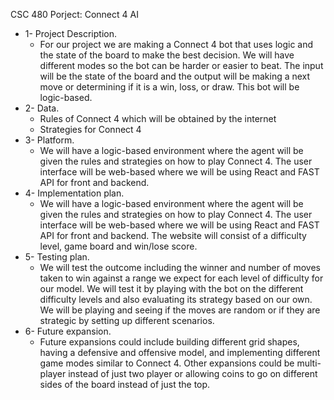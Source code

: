 CSC 480 Porject: Connect 4 AI
- 1- Project Description.
	- For our project we are making a Connect 4 bot that uses logic and the 
  state of the board to make the best decision. We will have different modes so the bot 
  can be harder or easier to beat. The input will be the state of the board and the output will 
  be making a next move or determining if it is a win, loss, or draw. This bot will be logic-based.
- 2- Data. 
	- Rules of Connect 4 which will be obtained by the internet
 	- Strategies for Connect 4 
- 3- Platform. 
  - We will have a logic-based environment where 
the agent will be given the rules and strategies on how to play Connect 4. 
The user interface will be web-based where we will be using React and FAST API for front and backend. 
- 4- Implementation plan. 
	- We will have a logic-based environment where the agent will be given the 
rules and strategies on how to play Connect 4. The user interface will be web-based 
where we will be using React and FAST API for front and backend. The website will consist of a difficulty level, game board and win/lose score. 
- 5- Testing plan. 
	 - We will test the outcome including the winner and number of moves taken to win against 
a range we expect for each level of difficulty for our model. 
We will test it by playing with the bot on the different difficulty levels and also evaluating its 
strategy based on our own. We will be playing and seeing if the moves are random or if they are strategic by setting up different scenarios. 
- 6- Future expansion. 
	- Future expansions could include building different grid shapes, having a defensive and offensive model, 
  and implementing different game modes similar to Connect 4. Other expansions could be multi-player instead of 
  just two player or allowing coins to go on different sides of the board instead of just the top.

